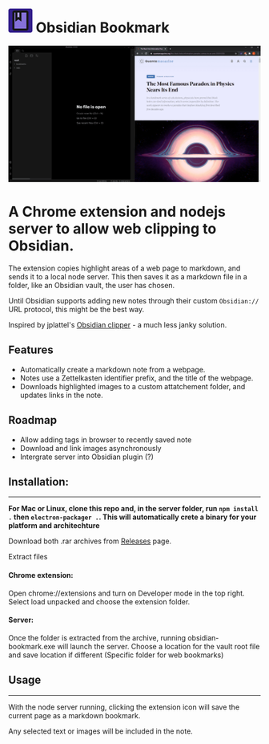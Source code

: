 # **![logo](extension/icons/favicon-48x48.png) Obsidian Bookmark**

![Screencap](docs/sceencap1.gif)

# A Chrome extension and nodejs server to allow web clipping to Obsidian.

The extension copies highlight areas of a web page to markdown, and sends it to a local node server. This then saves it as a markdown file in a folder, like an Obsidian vault, the user has chosen.


Until Obsidian supports adding new notes through their custom `Obsidian://` URL protocol, this might be the best way. 

Inspired by jplattel's [Obsidian clipper](https://github.com/jplattel/obsidian-clipper) - a much less janky solution. 

## Features

- Automatically create a markdown note from a webpage.
- Notes use a Zettelkasten identifier prefix, and the title of the webpage.
- Downloads highlighted images to a custom attatchement folder, and updates links in the note.

## Roadmap

- Allow adding tags in browser to recently saved note
- Download and link images asynchronously 
- Intergrate server into Obsidian plugin (?) 

## Installation:
---
**For Mac or Linux, clone this repo and, in the server folder, run `npm install .` then `electron-packager .`. This will automatically crete a binary for your platform and architechture**

Download both .rar archives from [Releases](https://github.com/Liamballin/ObsidianBookmark/releases) page.

Extract files
#### Chrome extension:
Open chrome://extensions and turn on Developer mode in the top right.
Select load unpacked and choose the extension folder.

#### Server:
Once the folder is extracted from the archive, running obsidian-bookmark.exe will launch the server.
Choose a location for the vault root file and save location if different (Specific folder for web bookmarks)

 

## Usage
---
With the node server running, clicking the extension icon will save the current page as a markdown bookmark. 

Any selected text or images will be included in the note.





